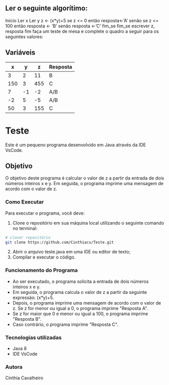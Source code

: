 ## Ler o seguinte algorítimo:

 Início
	Ler x
	Ler y
z <- (x*y)+5
se z <= 0 então 
resposta<-’A’
senão
se z <= 100 então
resposta <- ‘B’
senão
resposta <-’C’
fim_se
fim_se
escrever z, resposta
fim
faça um teste de mesa e complete o quadro a seguir para os seguintes valores:

Variáveis
------------
x|y|z|Resposta
-|-|-|--------
3 |2|11|B|
150|3|455|C
7|-1|-2|A/B
-2|5|-5|A/B
50|3|155|C

# Teste
Este é um pequeno programa desenvolvido em Java através da IDE VsCode.

## Objetivo
O objetivo deste programa é calcular o valor de z a partir da entrada de dois números inteiros x e y. 
Em seguida, o programa imprime uma mensagem de acordo com o valor de z.

### Como Executar
Para executar o programa, você deve:

1. Clone o repositório em sua máquina local utilizando o seguinte comando no terminal:
```bash
# clonar repositório
git clone https://github.com/Cinthiacs/Teste.git
```
2. Abrir o arquivo teste.java em uma IDE ou editor de texto;
3. Compilar e executar o código.

### Funcionamento do Programa
* Ao ser executado, o programa solicita a entrada de dois números inteiros x e y. 
* Em seguida, o programa calcula o valor de z a partir da seguinte expressão: (x*y)+5.
* Depois, o programa imprime uma mensagem de acordo com o valor de z. Se z for menor ou igual a 0, o programa imprime "Resposta A". 
* Se z for maior que 0 e menor ou igual a 100, o programa imprime "Resposta B". 
* Caso contrário, o programa imprime "Resposta C".

### Tecnologias utilizadas
* Java 8
* IDE VsCode

### Autora
Cinthia Cavalheiro
